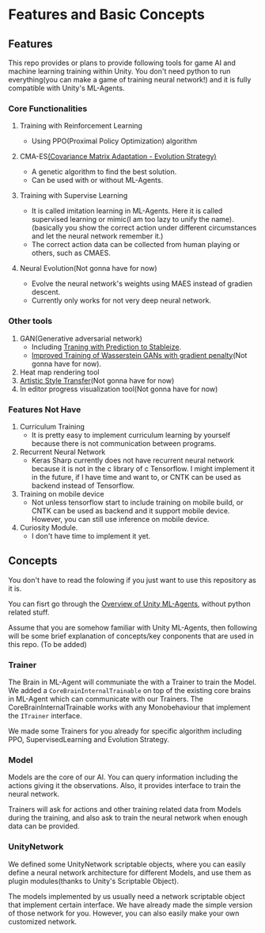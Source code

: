 # Features and Basic Concepts

## Features
This repo provides or plans to provide following tools for game AI and machine learning training within Unity. You don't need python to run everything(you can make a game of training neural network!) and it is fully compatible with Unity's ML-Agents.

### Core Functionalities
1. Training with Reinforcement Learning
	* Using PPO(Proximal Policy Optimization) algorithm
    
2. CMA-ES[(Covariance Matrix Adaptation - Evolution Strategy)](https://en.wikipedia.org/wiki/CMA-ES)
	* A genetic algorithm to find the best solution.
    * Can be used with or without ML-Agents.
3. Training with Supervise Learning
	* It is called imitation learning in ML-Agents. Here it is called supervised learning or mimic(I am too lazy to unify the name). (basically you show the correct action under different circumstances and let the neural network remember it.)
    * The correct action data can be collected from human playing or others, such as CMAES.

4. Neural Evolution(Not gonna have for now)
	* Evolve the neural network's weights using MAES instead of gradien descent.
	* Currently only works for not very deep neural network.
### Other tools
1. GAN(Generative adversarial network)
	* Including [Traning with Prediction to Stableize](https://www.semanticscholar.org/paper/Stabilizing-Adversarial-Nets-With-Prediction-Yadav-Shah/ec25504486d8751e00e613ca6fa64b256e3581c8).
	* [Improved Training of Wasserstein GANs with gradient penalty](http://papers.nips.cc/paper/7159-improved-training-of-wasserstein-gans.pdf)(Not gonna have for now).
2. Heat map rendering tool
3. [Artistic Style Transfer](https://arxiv.org/abs/1705.08086)(Not gonna have for now)
4. In editor progress visualization tool(Not gonna have for now)
### Features Not Have
1. Curriculum Training
	* It is pretty easy to implement curriculum learning by yourself because there is not communication between programs.
2. Recurrent Neural Network
	* Keras Sharp currently does not have recurrent neural network because it is not in the c library of c Tensorflow. I might implement it in the future, if I have time and want to, or CNTK can be used as backend instead of Tensorflow.
3. Training on mobile device
	* Not unless tensorflow start to include training on mobile build, or CNTK can be used as backend and it support mobile device.
However, you can still use inference on mobile device.
4. Curiosity Module. 
	* I don't have time to implement it yet.
	
## Concepts
You don't have to read the folowing if you just want to use this repository as it is.

You can fisrt go through the [Overview of Unity ML-Agents](https://github.com/Unity-Technologies/ml-agents/blob/master/docs/ML-Agents-Overview.md), without python related stuff.

Assume that you are somehow familiar with Unity ML-Agents, then following will be some brief explanation of concepts/key conponents that are used in this repo.
(To be added)
### Trainer
The Brain in ML-Agent will communiate the with a Trainer to train the Model. We added a `CoreBrainInternalTrainable` on top of the existing core brains in ML-Agent which can communicate with our Trainers. The CoreBrainInternalTrainable works with any Monobehaviour that implement the `ITrainer` interface. 

We made some Trainers for you already for specific algorithm including PPO, SupervisedLearning and Evolution Strategy.

### Model
Models are the core of our AI. You can query information including the actions giving it the observations. Also, it provides interface to train the neural network.

Trainers will ask for actions and other training related data from Models during the training, and also ask to train the neural network when enough data can be provided.

### UnityNetwork

We defined some UnityNetwork scriptable objects, where you can easily define a neural network architecture for different Models, and use them as plugin modules(thanks to Unity's Scriptable Object). 

The models implemented by us usually need a network scriptable object that implement certain interface. We have already made the simple version of those network for you. However, you can also easily make your own customized network.



